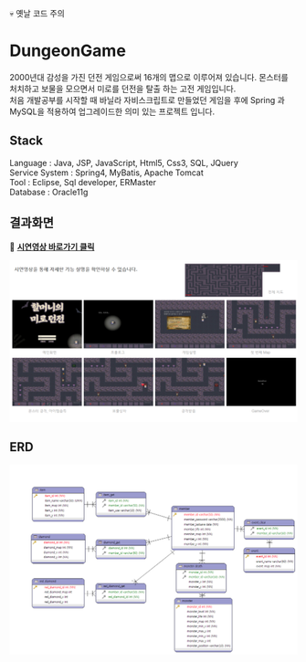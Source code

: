 :skull: 옛날 코드 주의  
# DungeonGame

2000년대 감성을 가진 던전 게임으로써 16개의 맵으로 이루어져 있습니다. 몬스터를 처치하고 보물을 모으면서 미로를 던전을 탈출 하는 고전 게임입니다.  
처음 개발공부를 시작할 때 바닐라 자비스크립트로 만들었던 게임을 후에
Spring 과 MySQL을 적용하여 업그레이드한 의미 있는 프로젝트 입니다.

## Stack

Language : Java, JSP, JavaScript, Html5, Css3, SQL, JQuery  
Service System : Spring4, MyBatis, Apache Tomcat  
Tool : Eclipse, Sql developer, ERMaster  
Database : Oracle11g

## 결과화면

:movie_camera: **[시연영상 바로가기 클릭](https://www.youtube.com/watch?v=S76dEhq3IyE)**

![던전게임 실행화면](./img/Dungeon.png)

## ERD

![던전게임 ERD](./img/DungeonERD.png)
